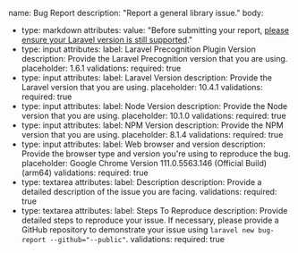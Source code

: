 name: Bug Report
description: "Report a general library issue."
body:
  - type: markdown
    attributes:
      value: "Before submitting your report, [please ensure your Laravel version is still supported](https://laravel.com/docs/releases#support-policy)."
  - type: input
    attributes:
      label: Laravel Precognition Plugin Version
      description: Provide the Laravel Precognition version that you are using.
      placeholder: 1.6.1
    validations:
      required: true
  - type: input
    attributes:
      label: Laravel Version
      description: Provide the Laravel version that you are using.
      placeholder: 10.4.1
    validations:
      required: true
  - type: input
    attributes:
      label: Node Version
      description: Provide the Node version that you are using.
      placeholder: 10.1.0
    validations:
      required: true
  - type: input
    attributes:
      label: NPM Version
      description: Provide the NPM version that you are using.
      placeholder: 8.1.4
    validations:
      required: true
  - type: input
    attributes:
      label: Web browser and version
      description: Provide the browser type and version you're using to reproduce the bug.
      placeholder: Google Chrome Version 111.0.5563.146 (Official Build) (arm64)
    validations:
      required: true
  - type: textarea
    attributes:
      label: Description
      description: Provide a detailed description of the issue you are facing.
    validations:
      required: true
  - type: textarea
    attributes:
      label: Steps To Reproduce
      description: Provide detailed steps to reproduce your issue. If necessary, please provide a GitHub repository to demonstrate your issue using `laravel new bug-report --github="--public"`.
    validations:
      required: true
     
